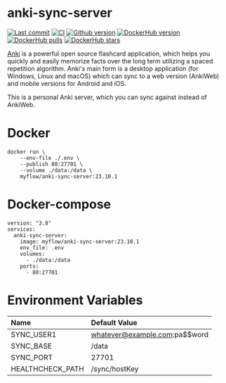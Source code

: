 # anki-sync-server

[![Last commit](https://img.shields.io/github/last-commit/my-flow/anki-sync-server)](https://github.com/my-flow/anki-sync-server/commits/develop)
[![CI](https://github.com/my-flow/anki-sync-server/actions/workflows/ci.yml/badge.svg)](https://github.com/my-flow/anki-sync-server/actions/workflows/ci.yml)
[![Github version](https://img.shields.io/github/v/tag/my-flow/anki-sync-server?label=github%20version)](https://github.com/my-flow/anki-sync-server/releases)
[![DockerHub version](https://img.shields.io/docker/v/myflow/anki-sync-server?label=dockerhub%20version&sort=date)](https://hub.docker.com/repository/docker/myflow/anki-sync-server)
[![DockerHub pulls](https://img.shields.io/docker/pulls/myflow/anki-sync-server)](https://hub.docker.com/repository/docker/myflow/anki-sync-server)
[![DockerHub stars](https://img.shields.io/docker/stars/myflow/anki-sync-server)](https://hub.docker.com/repository/docker/myflow/anki-sync-server)

[Anki](https://apps.ankiweb.net) is a powerful open source flashcard application, which helps you
quickly and easily memorize facts over the long term utilizing a spaced
repetition algorithm. Anki's main form is a desktop application (for Windows,
Linux and macOS) which can sync to a web version (AnkiWeb) and mobile
versions for Android and iOS.

This is a personal Anki server, which you can sync against instead of
AnkiWeb.

# Docker
```
docker run \
    --env-file ./.env \
    --publish 80:27701 \
    --volume ./data:/data \
    myflow/anki-sync-server:23.10.1
```

# Docker-compose
```
version: "3.8"
services:
  anki-sync-server:
    image: myflow/anki-sync-server:23.10.1
    env_file: .env
    volumes:
      - ./data:/data
    ports:
      - 80:27701
```

# Environment Variables
|Name|Default Value|
|:-|:-|
|SYNC_USER1|whatever@example.com:pa$$word|
|SYNC_BASE|/data|
|SYNC_PORT|27701|
|HEALTHCHECK_PATH|/sync/hostKey|